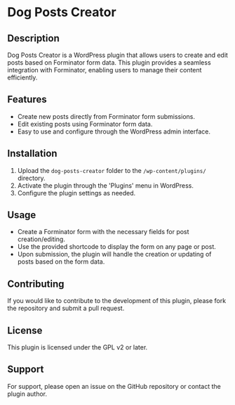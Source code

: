 # Dog Posts Creator

## Description
Dog Posts Creator is a WordPress plugin that allows users to create and edit posts based on Forminator form data. This plugin provides a seamless integration with Forminator, enabling users to manage their content efficiently.

## Features
- Create new posts directly from Forminator form submissions.
- Edit existing posts using Forminator form data.
- Easy to use and configure through the WordPress admin interface.

## Installation
1. Upload the `dog-posts-creator` folder to the `/wp-content/plugins/` directory.
2. Activate the plugin through the 'Plugins' menu in WordPress.
3. Configure the plugin settings as needed.

## Usage
- Create a Forminator form with the necessary fields for post creation/editing.
- Use the provided shortcode to display the form on any page or post.
- Upon submission, the plugin will handle the creation or updating of posts based on the form data.

## Contributing
If you would like to contribute to the development of this plugin, please fork the repository and submit a pull request.

## License
This plugin is licensed under the GPL v2 or later.

## Support
For support, please open an issue on the GitHub repository or contact the plugin author.